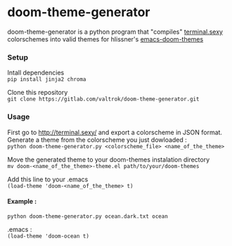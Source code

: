 # doom-theme-generator

doom-theme-generator is a python program that "compiles" [terminal.sexy](http://terminal.sexy/) colorschemes into valid themes for hlissner's [emacs-doom-themes](https://github.com/hlissner/emacs-doom-themes)

### Setup

Intall dependencies  
``pip install jinja2 chroma``


Clone this repository  
``git clone https://gitlab.com/valtrok/doom-theme-generator.git``

### Usage

First go to http://terminal.sexy/ and export a colorscheme in JSON format.  
Generate a theme from the colorscheme you just dowloaded :  
``python doom-theme-generator.py <colorscheme_file> <name_of_the_theme>``


Move the generated theme to your doom-themes instalation directory  
``mv doom-<name_of_the_theme>-theme.el path/to/your/doom-themes``


Add this line to your .emacs  
``(load-theme 'doom-<name_of_the_theme> t)``


#### Example :

``python doom-theme-generator.py ocean.dark.txt ocean``


.emacs :  
``(load-theme 'doom-ocean t)``
